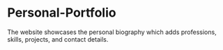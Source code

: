 # Personal-Portfolio
The website showcases the personal biography which adds professions, skills, projects, and contact details.
